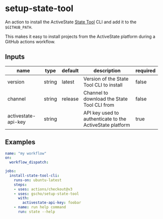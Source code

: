 # setup-state-tool

An action to install the ActiveState [State Tool](https://docs.activestate.com/platform/state/) CLI and add it to the `$GITHUB_PATH`.

This makes it easy to install projects from the ActiveState platform during a GitHub actions workflow.

## Inputs

| name  | type  | default  | description  | required  |
|---|---|---|---|---|
| version  | string  | latest  | Version of the State Tool CLI to install  | false  |
| channel  | string  | release  | Channel to download the State Tool CLI from  | false  |
| activestate-api-key  | string  |   | API key used to authenticate to the ActiveState platform  | true  |

## Examples

```yaml
name: "my workflow"
on:
  workflow_dispatch:

jobs:
  install-state-tool-cli:
    runs-on: ubuntu-latest
    steps:
    - uses: actions/checkout@v3
    - uses: gscho/setup-state-tool
      with:
        activestate-api-key: foobar
    - name: run help command
      run: state --help
```
